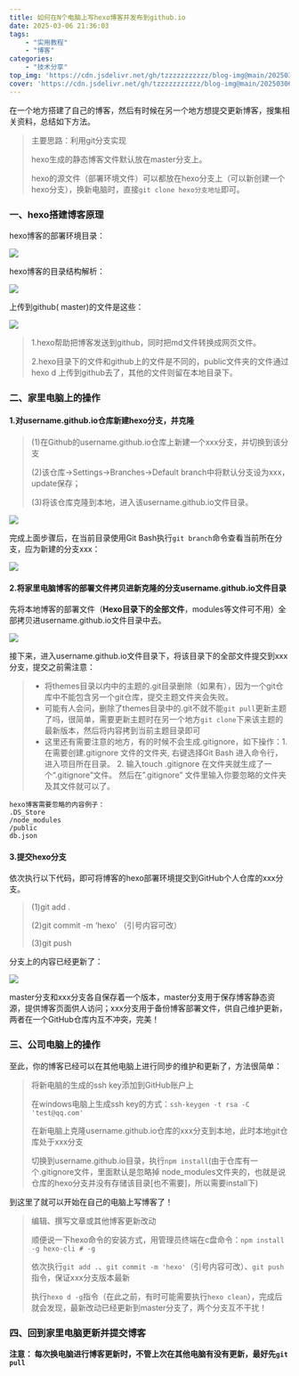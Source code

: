 ```yaml
---
title: 如何在N个电脑上写hexo博客并发布到github.io
date: 2025-03-06 21:36:03
tags: 
    - "实用教程"
    - "博客"
categories: 
    - "技术分享"
top_img: 'https://cdn.jsdelivr.net/gh/tzzzzzzzzzzz/blog-img@main/20250306214906632.png'
cover: 'https://cdn.jsdelivr.net/gh/tzzzzzzzzzzz/blog-img@main/20250306214906632.png'
---
```

在一个地方搭建了自己的博客，然后有时候在另一个地方想提交更新博客，搜集相关资料，总结如下方法。

> 主要思路：利用git分支实现
> 
> hexo生成的静态博客文件默认放在master分支上。
> 
> hexo的源文件（部署环境文件）可以都放在hexo分支上（可以新创建一个hexo分支），换新电脑时，直接`git clone hexo分支地址`即可。

### [](#一、hexo搭建博客原理 "一、hexo搭建博客原理")一、hexo搭建博客原理

hexo博客的部署环境目录：

[![](https://puff-blog.oss-cn-shenzhen.aliyuncs.com/%E4%B8%AA%E4%BA%BA%E5%8D%9A%E5%AE%A2/20200607102918.png)
](https://puff-blog.oss-cn-shenzhen.aliyuncs.com/%E4%B8%AA%E4%BA%BA%E5%8D%9A%E5%AE%A2/20200607102918.png)

hexo博客的目录结构解析：

[![](https://puff-blog.oss-cn-shenzhen.aliyuncs.com/%E4%B8%AA%E4%BA%BA%E5%8D%9A%E5%AE%A2/155.jpg)
](https://puff-blog.oss-cn-shenzhen.aliyuncs.com/%E4%B8%AA%E4%BA%BA%E5%8D%9A%E5%AE%A2/155.jpg)

上传到github( master)的文件是这些：

[![](https://puff-blog.oss-cn-shenzhen.aliyuncs.com/%E4%B8%AA%E4%BA%BA%E5%8D%9A%E5%AE%A2/20200607103129.png)
](https://puff-blog.oss-cn-shenzhen.aliyuncs.com/%E4%B8%AA%E4%BA%BA%E5%8D%9A%E5%AE%A2/20200607103129.png)

> 1.hexo帮助把博客发送到github，同时把md文件转换成网页文件。
> 
> 2.hexo目录下的文件和github上的文件是不同的，public文件夹的文件通过hexo d 上传到github去了，其他的文件则留在本地目录下。

### [](#二、家里电脑上的操作 "二、家里电脑上的操作")二、家里电脑上的操作

#### [](#1-对username-github-io仓库新建hexo分支，并克隆 "1.对username.github.io仓库新建hexo分支，并克隆")1.对username.github.io仓库新建hexo分支，并克隆

> (1)在Github的username.github.io仓库上新建一个xxx分支，并切换到该分支
> 
> (2)该仓库->Settings->Branches->Default branch中将默认分支设为xxx，update保存；
> 
> (3)将该仓库克隆到本地，进入该username.github.io文件目录。

[![](https://puff-blog.oss-cn-shenzhen.aliyuncs.com/%E4%B8%AA%E4%BA%BA%E5%8D%9A%E5%AE%A2/20200607004035.png)
](https://puff-blog.oss-cn-shenzhen.aliyuncs.com/%E4%B8%AA%E4%BA%BA%E5%8D%9A%E5%AE%A2/20200607004035.png)

完成上面步骤后，在当前目录使用Git Bash执行`git branch`命令查看当前所在分支，应为新建的分支xxx：

[![](https://puff-blog.oss-cn-shenzhen.aliyuncs.com/%E4%B8%AA%E4%BA%BA%E5%8D%9A%E5%AE%A2/20200607005547.png)
](https://puff-blog.oss-cn-shenzhen.aliyuncs.com/%E4%B8%AA%E4%BA%BA%E5%8D%9A%E5%AE%A2/20200607005547.png)

#### [](#2-将家里电脑博客的部署文件拷贝进新克隆的分支username-github-io文件目录 "2.将家里电脑博客的部署文件拷贝进新克隆的分支username.github.io文件目录")2.将家里电脑博客的部署文件拷贝进新克隆的分支username.github.io文件目录

先将本地博客的部署文件（**Hexo目录下的全部文件**，modules等文件可不用）全部拷贝进username.github.io文件目录中去。

[![](https://puff-blog.oss-cn-shenzhen.aliyuncs.com/%E4%B8%AA%E4%BA%BA%E5%8D%9A%E5%AE%A2/20200607095349.png)
](https://puff-blog.oss-cn-shenzhen.aliyuncs.com/%E4%B8%AA%E4%BA%BA%E5%8D%9A%E5%AE%A2/20200607095349.png)

接下来，进入username.github.io文件目录下，将该目录下的全部文件提交到xxx分支，提交之前需注意：

> *   将themes目录以内中的主题的.git目录删除（如果有），因为一个git仓库中不能包含另一个git仓库，提交主题文件夹会失败。
> *   可能有人会问，删除了themes目录中的.git不就不能`git pull`更新主题了吗，很简单，需要更新主题时在另一个地方`git clone`下来该主题的最新版本，然后将内容拷到当前主题目录即可
> *   这里还有需要注意的地方，有的时候不会生成.gitignore，如下操作：1. 在需要创建.gitignore 文件的文件夹, 右键选择Git Bash 进入命令行，进入项目所在目录。 2. 输入touch .gitignore 在文件夹就生成了一个“.gitignore”文件。 然后在”.gitignore” 文件里输入你要忽略的文件夹及其文件就可以了。

```
hexo博客需要忽略的内容例子：
.DS_Store
/node_modules
/public
db.json
```

#### [](#3-提交hexo分支 "3.提交hexo分支")3.提交hexo分支

依次执行以下代码，即可将博客的hexo部署环境提交到GitHub个人仓库的xxx分支。

> (1)git add .
> 
> (2)git commit -m ‘hexo’ （引号内容可改）
> 
> (3)git push

分支上的内容已经更新了：

[![](https://puff-blog.oss-cn-shenzhen.aliyuncs.com/%E4%B8%AA%E4%BA%BA%E5%8D%9A%E5%AE%A2/20200607100142.png)
](https://puff-blog.oss-cn-shenzhen.aliyuncs.com/%E4%B8%AA%E4%BA%BA%E5%8D%9A%E5%AE%A2/20200607100142.png)

master分支和xxx分支各自保存着一个版本，master分支用于保存博客静态资源，提供博客页面供人访问；xxx分支用于备份博客部署文件，供自己维护更新，两者在一个GitHub仓库内互不冲突，完美！

### [](#三、公司电脑上的操作 "三、公司电脑上的操作")三、公司电脑上的操作

至此，你的博客已经可以在其他电脑上进行同步的维护和更新了，方法很简单：

> 将新电脑的生成的ssh key添加到GitHub账户上
>
> 在windows电脑上生成ssh key的方式：`ssh-keygen -t rsa -C 'test@qq.com'`
> 
> 在新电脑上克隆username.github.io仓库的xxx分支到本地，此时本地git仓库处于xxx分支
> 
> 切换到username.github.io目录，执行`npm install`(由于仓库有一个.gitignore文件，里面默认是忽略掉 node\_modules文件夹的，也就是说仓库的hexo分支并没有存储该目录\[也不需要\]，所以需要install下)

到这里了就可以开始在自己的电脑上写博客了！

> 编辑、撰写文章或其他博客更新改动
>
> 顺便说一下hexo命令的安装方式，用管理员终端在c盘命令：`npm install -g hexo-cli # -g `
>
> 依次执行`git add .`、`git commit -m 'hexo'`（引号内容可改）、`git push`指令，保证xxx分支版本最新
> 
> 执行`hexo d -g`指令（在此之前，有时可能需要执行`hexo clean`），完成后就会发现，最新改动已经更新到master分支了，两个分支互不干扰！

### [](#四、回到家里电脑更新并提交博客 "四、回到家里电脑更新并提交博客")四、回到家里电脑更新并提交博客

**注意： 每次换电脑进行博客更新时，不管上次在其他电脑有没有更新，最好先`git pull`**